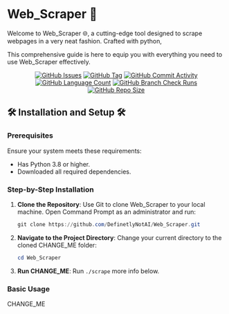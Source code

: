 # Web_Scraper 📎

Welcome to Web_Scraper 🌐,
a cutting-edge tool
designed to scrape webpages in a very neat fashion.
Crafted with python,

This comprehensive guide is here to equip you with everything you need
to use Web_Scraper effectively.

<div align="center">
    <a href="https://github.com/DefinetlyNotAI/Web_Scraper/issues"><img src="https://img.shields.io/github/issues/DefinetlyNotAI/Web_Scraper" alt="GitHub Issues"></a>
    <a href="https://github.com/DefinetlyNotAI/Web_Scraper/tags"><img src="https://img.shields.io/github/v/tag/DefinetlyNotAI/Web_Scraper" alt="GitHub Tag"></a>
    <a href="https://github.com/DefinetlyNotAI/Web_Scraper/graphs/commit-activity"><img src="https://img.shields.io/github/commit-activity/t/DefinetlyNotAI/Web_Scraper" alt="GitHub Commit Activity"></a>
    <a href="https://github.com/DefinetlyNotAI/Web_Scraper/languages"><img src="https://img.shields.io/github/languages/count/DefinetlyNotAI/Web_Scraper" alt="GitHub Language Count"></a>
    <a href="https://github.com/DefinetlyNotAI/Web_Scraper/actions"><img src="https://img.shields.io/github/check-runs/DefinetlyNotAI/Web_Scraper/main" alt="GitHub Branch Check Runs"></a>
    <a href="https://github.com/DefinetlyNotAI/Web_Scraper"><img src="https://img.shields.io/github/repo-size/DefinetlyNotAI/Web_Scraper" alt="GitHub Repo Size"></a>
</div>

## 🛠️ Installation and Setup 🛠️

### Prerequisites

Ensure your system meets these requirements:

- Has Python 3.8 or higher.
- Downloaded all required dependencies.

### Step-by-Step Installation

1. **Clone the Repository**: Use Git to clone Web_Scraper to your local machine. Open Command Prompt as an administrator and run:

   ```powershell
   git clone https://github.com/DefinetlyNotAI/Web_Scraper.git
   ```

2. **Navigate to the Project Directory**: Change your current directory to the cloned CHANGE_ME folder:

   ```powershell
   cd Web_Scraper
   ```

3. **Run CHANGE_ME**: Run `./scrape` more info below.


### Basic Usage

CHANGE_ME
